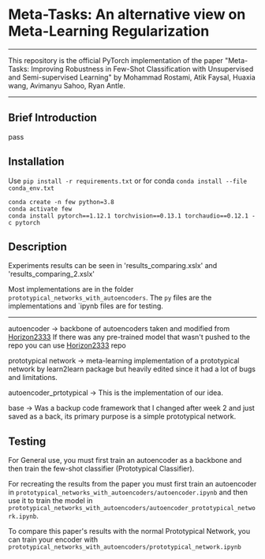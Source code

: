 # Meta-Tasks: An alternative view on Meta-Learning Regularization
--------

This repository is the official PyTorch implementation of the paper "Meta-Tasks: Improving Robustness in Few-Shot Classification with Unsupervised and Semi-supervised Learning" by Mohammad Rostami, Atik Faysal, Huaxia wang, Avimanyu Sahoo, Ryan Antle. 

--------

## Brief Introduction

pass

## Installation

Use `pip install -r requirements.txt` or for conda `conda install --file conda_env.txt`

```
conda create -n few python=3.8
conda activate few
conda install pytorch==1.12.1 torchvision==0.13.1 torchaudio==0.12.1 -c pytorch
```

## Description

Experiments results can be seen in 'results_comparing.xslx' and 'results_comparing_2.xslx'

Most implementations are in the folder `prototypical_networks_with_autoencoders`. The `py` files are the implementations and `ipynb files are for testing. 

--------

autoencoder -> backbone of autoencoders taken and modified from [Horizon2333](https://github.com/Horizon2333/imagenet-autoencoder/blob/main/models/resnet.py)
If there was any pre-trained model that wasn't pushed to the repo you can use [Horizon2333](https://github.com/Horizon2333/imagenet-autoencoder/blob/main/models/resnet.py) repo

prototypical network -> meta-learning implementation of a prototypical network by learn2learn package but heavily edited since it had a lot of bugs and limitations.

autoencoder_prtotypical -> This is the implementation of our idea.

base -> Was a backup code framework that I changed after week 2 and just saved as a back, its primary purpose is a simple prototypical network.

## Testing
For General use, you must first train an autoencoder as a backbone and then train the few-shot classifier (Prototypical Classifier).

For recreating the results from the paper you must first train an autoencoder in `prototypical_networks_with_autoencoders/autoencoder.ipynb` and then use it to train the model in `prototypical_networks_with_autoencoders/autoencoder_prototypical_network.ipynb`.

To compare this paper's results with the normal Prototypical Network, you can train your encoder with `prototypical_networks_with_autoencoders/prototypical_network.ipynb`



